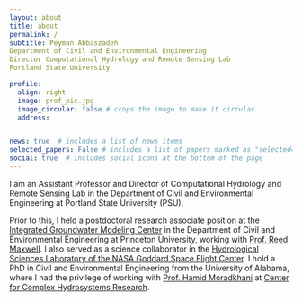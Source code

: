 ```yaml
---
layout: about
title: about
permalink: /
subtitle: Peyman Abbaszadeh
Department of Civil and Environmental Engineering
Director Computational Hydrology and Remote Sensing Lab
Portland State University

profile:
  align: right
  image: prof_pic.jpg
  image_circular: false # crops the image to make it circular
  address:


news: true  # includes a list of news items
selected_papers: False # includes a list of papers marked as "selected={true}"
social: true  # includes social icons at the bottom of the page
---
```


I am an Assistant Professor and Director of Computational Hydrology and Remote Sensing Lab in the Department of Civil and Environmental Engineering at Portland State University (PSU). 

Prior to this, I held a postdoctoral research associate position at the [Integrated Groundwater Modeling Center](https://igwmc.princeton.edu) in the Department of Civil and Environmental Engineering at Princeton University, working with [Prof. Reed Maxwell](http://maxwell.princeton.edu). I also served as a science collaborator in the [Hydrological Sciences Laboratory of the NASA Goddard Space Flight Center](https://science.gsfc.nasa.gov/sed/bio/108710/). I hold a PhD in Civil and Environmental Engineering from the University of Alabama, where I had the privilege of working with [Prof. Hamid Moradkhani](https://moradkhani.ua.edu) at [Center for Complex Hydrosystems Research](https://cchr.eng.ua.edu).